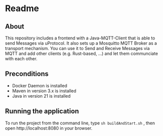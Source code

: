 # Readme

## About

This repository includes a frontend with a Java-MQTT-Client that is able to send Messages via uProtocol. 
It also sets up a Mosquitto MQTT Broker as a transport mechanism. 
You can use it to Send and Receive Messages via MQTT and add other clients (e.g. Rust-based, ...) and let them communciate with each other. 

## Preconditions

- Docker Daemon is installed
- Maven in version 3.x is installed
- Java in version 21 is installed

## Running the application

To run the project from the command line,
type `sh buildAndStart.sh` , then open
http://localhost:8080 in your browser.
